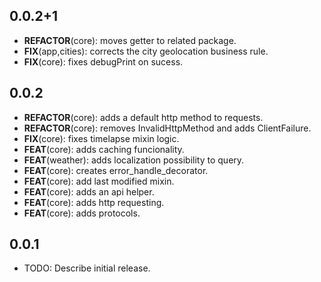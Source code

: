 ## 0.0.2+1

 - **REFACTOR**(core): moves getter to related package.
 - **FIX**(app,cities): corrects the city geolocation business rule.
 - **FIX**(core): fixes debugPrint on sucess.

## 0.0.2

 - **REFACTOR**(core): adds a default http method to requests.
 - **REFACTOR**(core): removes InvalidHttpMethod and adds ClientFailure.
 - **FIX**(core): fixes timelapse mixin logic.
 - **FEAT**(core): adds caching funcionality.
 - **FEAT**(weather): adds localization possibility to query.
 - **FEAT**(core): creates error_handle_decorator.
 - **FEAT**(core): add last modified mixin.
 - **FEAT**(core): adds an api helper.
 - **FEAT**(core): adds http requesting.
 - **FEAT**(core): adds protocols.

## 0.0.1

* TODO: Describe initial release.
